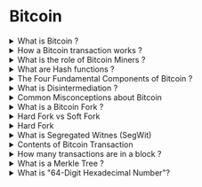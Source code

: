 # Bitcoin


<details>
<summary> What is Bitcoin ? </summary>
<br/>

Bitcoin is a decentralized digital currency and blockchain is a technology that underlies Bitcoin which enables the transfer of a digital asset securely over the Internet. 
  
---
</details>

<details>
<summary> How a Bitcoin transaction works  ? </summary>
<br/>

![image](https://user-images.githubusercontent.com/11299574/142738670-4ed871bf-eaa7-4897-95ec-fdc2e5aa6537.png)
Source : https://blockchaininformer.com/bitcoin/what-is-bitcoin/
  
---
</details>


<details>
<summary> What is the role of Bitcoin Miners  ? </summary>
<br/>

A group of people are called miners, who process and confirm bitcoin transactions using powerful bitcoin mining computers which solve cryptography math problems because of which they are rewarded in Bitcoin.

Their key role is to build the blockchain of records that forms the Bitcoin ledger.
  
---
</details>

<details>
<summary> What are Hash functions  ? </summary>
<br/>

A hash function is any function that can be used to map data of arbitrary size to fixed-size values. The values returned by a hash function are called hash values, hash codes, digests, or simply hashes. The values are usually used to index a fixed-size table called a hash table.
A function that converts a given big phone number to a small practical integer value. The mapped integer value is used as an index in the hash table. In simple terms, a hash function maps a big number or string to a small integer that can be used as the index in the hash table. 

Blocks in a Blockchain are linked to each other through the process of cryptographic hashing. Each block is cryptographically hashed and includes the hash from the previous block as part of the hash, this makes it very easy to see if anyone has tampered with any block as changing the value of a hash for a block will automatically "break the chain" and make all the blocks after that block invalid.
  
---
</details>

<details>
<summary> The Four Fundamental Components of Bitcoin  ? </summary>
<br/>

* Software
* Cryptography
* Hardware
* Miners (Gaming Theory)
 
* Bitcoin software creates the task and than give to the miners to solve it!
* This task or challenge will take approximately 10 minutes to be completed!
* Every single miner starts to find that Nonce which will validate the hash of block
* At a moment One of the miner with higher speed and great hardware specs will win the match but the match will go till 10 minutes.
* No one is loser!
* All the community will start verifying that block which is mined by the winner.
* It will end up by being the new block that will be added to blockchain.
* This is both competition and co-opetition .
* Winner will be paid by 12.5 Btc and that's how new bitcoin is created!
  
![image](https://user-images.githubusercontent.com/11299574/142675891-c2b4dcd3-bec8-4b80-b962-3647f97fd799.png)

  
---
</details>

<details>
<summary> What is Disintermediation ? </summary>
<br/>

Disintermediation is the process of reducing or eliminating intermediaries (i.e.. "middle-men") between parties in a transaction. The fact that Bitcoin enables the exchange of value between two parties directly over the Internet without requiring the services of a bank or some other institution is an example of disintermediation.
  
---
</details>

<details>
<summary> Common Misconceptions about Bitcoin </summary>
<br/>

#1: Bitcoin is used only for speculation.
#2: Bitcoin wastes energy. 
#3: Bitcoin is too volatile to be a store of value. 
#4: Governments will kill Bitcoin. 
#5: Other cryptocurrencies are dilutive to Bitcoin.  

---
</details>

<details>
<summary> What is a Bitcoin Fork ? </summary>
<br/>

Bitcoin forks are defined variantly as changes in the protocol of the bitcoin network or as the situations that occur "when two or more blocks have the same block height". A fork influences the validity of the rules. ... Forks require consensus to be resolved or else a permanent split emerges.

---
</details>

<details>
<summary> Hard Fork vs Soft Fork </summary>
<br/>

Hard Fork - Introduces a change that forces everyone to upgrade.
Soft For - Introduces change that is backwards compatible. Doesn't need upgrade.

---
</details>

<details>
<summary> Hard Fork </summary>
<br/>

![Infographic-Hard-Fork-Guide](https://user-images.githubusercontent.com/11299574/142736878-3110138c-91c3-4f78-8230-ba5cf211d051.png)

---
</details>

<details>
<summary> What is Segregated Witnes (SegWit) </summary>
<br/>

* Protocol upgrade
* Improves scalability without increasing block size
* Addresses Transaction malleability 
* Does not require upgrading to remain on the blockchain
* Did not cause a split in the chain
  

---
</details>


<details>
<summary> Contents of Bitcoin Transaction </summary>
<br/>

* Input : Where the funds are coming from
* Output : Where the funds are going
* Amount : Value of transaction 
* Wtiness : Digital Signature - Transaction must be digitally signed using owner's private key. 
  (Private key is a secret and never shared)
  
* In a SegWit Transaction, Signature data(Witness) is segregated to an extended block.

---
</details>

<details>
<summary> How many transactions are in a block ?</summary>
<br/>

* Limited by how many transactions fit within the maximum "block weight"
* Current block weight limit is 4 million "wieght units"
* Block weight is measured in bytes
* Transaction fees are also set based on the number of bytes in a transaction 
* Miners try to maximise their profits by getting as many high fee transactions as it can fit in block
* It is possible to have a block with only 1 transaction, the Coinbase transaction.


---
</details>

<details>
<summary> What is a Merkle Tree ?</summary>
<br/>

Merkle tree is a fundamental part of blockchain technology. It is a mathematical data structure composed of hashes of different blocks of data, and which serves as a summary of all the transactions in a block.

* Hash Tree - A Tree composed of hashes
* Ralph Merkle 
* It is possible to build a block without Merkle Tree

---
</details>

<details>
<summary> What is "64-Digit Hexadecimal Number"? </summary>
<br/>

Here is an example of such a number: 
```
0000000000000000057fcc708cf0130d95e27c5819203e9f967ac56e4df598ee
```
The number above has 64 digits. Easy enough to understand so far. As you probably noticed, that number consists not just of numbers, but also letters of the alphabet. Why is that?

To understand what these letters are doing in the middle of numbers, let's unpack the word "hexadecimal."

The decimal system uses as its base factors of 100 (e.g., 1% = 0.01). This, in turn, means that every digit of a multi-digit number has 100 possibilities, zero through ninety-nine. In computing, the decimal system is simplified to base 10, or zero through nine.

"Hexadecimal," on the other hand, means base 16, as "hex" is derived from the Greek word for six and "deca" is derived from the Greek word for 10. In a hexadecimal system, each digit has 16 possibilities. But our numeric system only offers 10 ways of representing numbers (zero through nine). That's why you have to stick letters in, specifically letters a, b, c, d, e, and f. 

If you are mining Bitcoin, you do not need to calculate the total value of that 64-digit number (the hash). I repeat: You do not need to calculate the total value of a hash. 
  
![image](https://user-images.githubusercontent.com/11299574/142775410-c0e21fc9-cd31-486e-b0af-715f1441b2b7.png)
  
Source : Investopedia.com 


---
</details>
